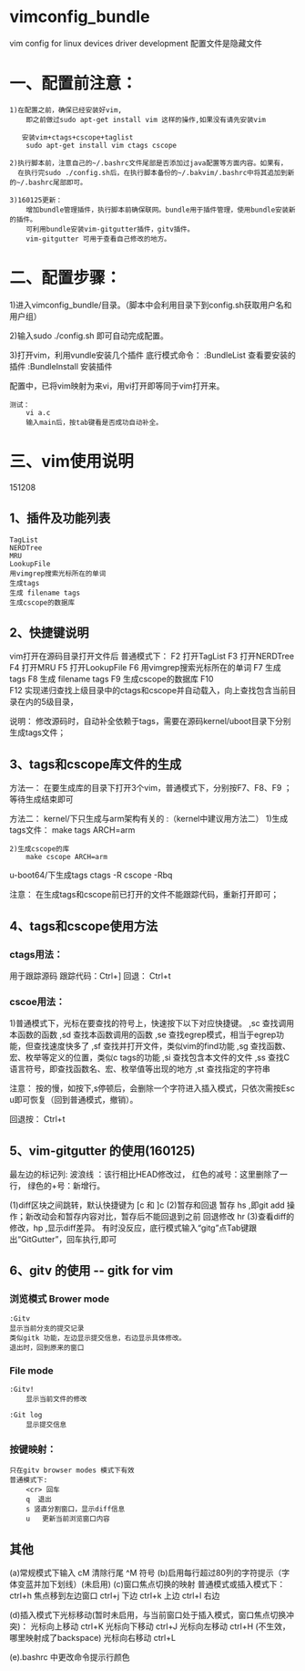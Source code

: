 # vimconfig_bundle
vim config for linux devices driver development 
配置文件是隐藏文件

# 一、配置前注意：
	1)在配置之前，确保已经安装好vim,
	  	即之前做过sudo apt-get install vim 这样的操作,如果没有请先安装vim
	  	
       安装vim+ctags+cscope+taglist
		sudo apt-get install vim ctags cscope

	2)执行脚本前，注意自己的~/.bashrc文件尾部是否添加过java配置等方面内容。如果有，
	  在执行完sudo ./config.sh后，在执行脚本备份的~/.bakvim/.bashrc中将其追加到新的~/.bashrc尾部即可。
	  
	3)160125更新：
	  	增加bundle管理插件，执行脚本前确保联网。bundle用于插件管理，使用bundle安装新的插件。
	  	可利用bundle安装vim-gitgutter插件，gitv插件。	  
	  	vim-gitgutter 可用于查看自己修改的地方。
	  	

# 二、配置步骤：

1)进入vimconfig_bundle/目录。（脚本中会利用目录下到config.sh获取用户名和用户组）

2)输入sudo ./config.sh 即可自动完成配置。

3)打开vim，利用vundle安装几个插件
	底行模式命令：
		:BundleList 查看要安装的插件
		:BundleInstall 安装插件
	  
配置中，已将vim映射为来vi，用vi打开即等同于vim打开来。

	测试：
        vi a.c
        输入main后，按tab键看是否成功自动补全。

# 三、vim使用说明
151208

## 1、插件及功能列表
    TagList
    NERDTree
    MRU
    LookupFile
    用vimgrep搜索光标所在的单词
    生成tags
    生成 filename tags
    生成cscope的数据库
        
## 2、快捷键说明 
vim打开在源码目录打开文件后
普通模式下：
F2    打开TagList
F3    打开NERDTree
F4    打开MRU
F5    打开LookupFile
F6    用vimgrep搜索光标所在的单词
F7    生成tags
F8    生成 filename tags
F9    生成cscope的数据库
F10  
F12		实现递归查找上级目录中的ctags和cscope并自动载入，向上查找包含当前目录在内的5级目录，


说明：
		修改源码时，自动补全依赖于tags，需要在源码kernel/uboot目录下分别生成tags文件；

## 3、tags和cscope库文件的生成
方法一：
	在要生成库的目录下打开3个vim，普通模式下，分别按F7、F8、F9 ；等待生成结束即可
 
方法二：
   kernel/下只生成与arm架构有关的 :（kernel中建议用方法二）
   	1)生成tags文件： 
   		make tags ARCH=arm
   	
   	2)生成cscope的库 
   		make cscope ARCH=arm
   		
  u-boot64/下生成tags
   	ctags -R
		cscope -Rbq
		
注意：
		在生成tags和cscope前已打开的文件不能跟踪代码，重新打开即可；
		
## 4、tags和cscope使用方法
### ctags用法：
用于跟踪源码
	跟踪代码：Ctrl+]
	回退：	Ctrl+t
	
### cscoe用法：
1)普通模式下，光标在要查找的符号上，快速按下以下对应快捷键。
	,sc	 查找调用本函数的函数
	,sd	 查找本函数调用的函数
	,se	 查找egrep模式，相当于egrep功能，但查找速度快多了
	,sf	 查找并打开文件，类似vim的find功能
	,sg	 查找函数、宏、枚举等定义的位置，类似c tags的功能
	,si	 查找包含本文件的文件
	,ss	 查找C语言符号，即查找函数名、宏、枚举值等出现的地方
	,st	 查找指定的字符串

注意：
	按的慢，如按下,s停顿后，会删除一个字符进入插入模式，只依次需按Esc u即可恢复（回到普通模式，撤销）。

回退按：
		Ctrl+t
		
## 5、vim-gitgutter 的使用(160125)
最左边的标记列:
    波浪线  ：该行相比HEAD修改过，
    红色的减号：这里删除了一行，
    绿色的+号：新增行。

(1)diff区块之间跳转，默认快捷键为 [c 和 ]c
(2)暂存和回退
    暂存 <Leader>hs ,即git add 操作；新改动会和暂存内容对比，暂存后不能回退到之前
    回退修改 <Leader>hr 
(3)查看diff的修改，<Leader>hp ,显示diff差异。
有时没反应，底行模式输入“gitg”点Tab键跟出“GitGutter”，回车执行,即可

## 6、gitv 的使用 -- gitk for vim
### 浏览模式 Brower mode 
	:Gitv
    显示当前分支的提交记录
    类似gitk 功能，左边显示提交信息，右边显示具体修改。
    退出时，回到原来的窗口
    
### File mode
	:Gitv!
		显示当前文件的修改

	:Git log
		显示提交信息

### 按键映射：
	只在gitv browser modes 模式下有效
	普通模式下:
		<cr> 回车
		q  退出
		s 竖直分割窗口，显示diff信息
		u	更新当前浏览窗口内容
## 其他
(a)常规模式下输入 cM 清除行尾 ^M 符号
(b)启用每行超过80列的字符提示（字体变蓝并加下划线）(未启用)
(c)窗口焦点切换的映射
	 普通模式或插入模式下：
		ctrl+h    焦点移到左边窗口
		ctrl+j						下边
		ctrl+k						上边
		ctrl+l						右边

(d)插入模式下光标移动(暂时未启用，与当前窗口处于插入模式，窗口焦点切换冲突)：
	光标向上移动 ctrl+K
	光标向下移动 ctrl+J
	光标向左移动 ctrl+H (不生效，哪里映射成了backspace)
	光标向右移动 ctrl+L

(e).bashrc 中更改命令提示行颜色
